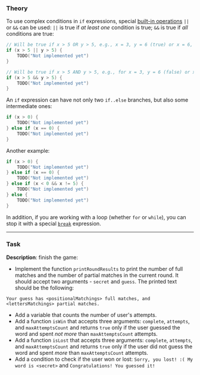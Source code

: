### Theory

To use complex conditions in `if` expressions, 
special [built-in operations](https://kotlinlang.org/docs/basic-types.html#booleans) `||` or `&&` can be used:
`||` is true if _at least one_ condition is true;
`&&` is true if _all_ conditions are true:
```kotlin
// Will be true if x > 5 OR y > 5, e.g., x = 3, y = 6 (true) or x = 6, y = 6 (true)
if (x > 5 || y > 5) {
    TODO("Not implemented yet")
}
```
```kotlin
// Will be true if x > 5 AND y > 5, e.g., for x = 3, y = 6 (false) or x = 6, y = 6 (true)
if (x > 5 && y > 5) {
    TODO("Not implemented yet")
}
```

An `if` expression can have not only two `if..else` branches, but also some intermediate ones:
```kotlin
if (x > 0) {
    TODO("Not implemented yet")
} else if (x == 0) {
    TODO("Not implemented yet")
}
```
Another example: 
```kotlin
if (x > 0) {
    TODO("Not implemented yet")
} else if (x == 0) {
    TODO("Not implemented yet")
} else if (x < 0 && x != 5) {
    TODO("Not implemented yet")
} else {
    TODO("Not implemented yet")
}
```

In addition, if you are working with a loop (whether `for` or `while`), 
you can stop it with a special [`break`](https://kotlinlang.org/docs/returns.html) expression.
___

### Task

**Description**: finish the game:
- Implement the function `printRoundResults` to 
print the number of full matches and the number of partial matches in the current round.
It should accept two arguments - `secret` and `guess`. 
The printed text should be the following:
```text
Your guess has <positionalMatchings> full matches, and <lettersMatchings> partial matches.
```
- Add a variable that counts the number of user's attempts.
- Add a function `isWin` that accepts three arguments: `complete`, `attempts`, and `maxAttemptsCount`
and returns `true` only if the user guessed the word and spent _not more_ than `maxAttemptsCount` attempts.
- Add a function `isLost` that accepts three arguments: `complete`, `attempts`, and `maxAttemptsCount`
and returns `true` only if the user did not guess the word and spent _more_ than `maxAttemptsCount` attempts.
- Add a condition to check if the user won or lost: `Sorry, you lost! :( My word is <secret>` and `Congratulations! You guessed it!`
